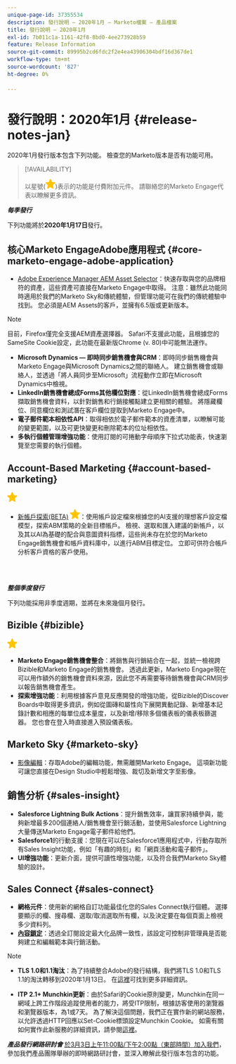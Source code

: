 ```yaml
---
unique-page-id: 37355534
description: 發行說明 — 2020年1月 — Marketo檔案 — 產品檔案
title: 發行說明 — 2020年1月
exl-id: 7b011c1a-1161-42f8-8bd0-4ee273928b59
feature: Release Information
source-git-commit: 89995b2cd6fdc2f2e4ea43906304bdf16d367de1
workflow-type: tm+mt
source-wordcount: '827'
ht-degree: 0%

---
```


# 發行說明：2020年1月 {#release-notes-jan}

2020年1月發行版本包含下列功能。 檢查您的Marketo版本是否有功能可用。

>[!AVAILABILITY]
>
>以星號(![（星號）](assets/yellow-star.png))表示的功能是付費附加元件。 請聯絡您的Marketo Engage代表以瞭解更多資訊。

**_每季發行_**

下列功能將於&#x200B;**2020年1月17日**&#x200B;發行。

## 核心Marketo EngageAdobe應用程式 {#core-marketo-engage-adobe-application}

* [Adobe Experience Manager AEM Asset Selector](/help/marketo/product-docs/adobe-experience-cloud-integrations/importing-assets-with-adobe-experience-manager.md)：快速存取與您的品牌相符的資產，這些資產可直接在Marketo Engage中取得。 注意：雖然此功能同時適用於我們的Marketo Sky和傳統體驗，但管理功能可在我們的傳統體驗中找到。 您必須是AEM Assets的客戶，並擁有6.5版或更新版本。

>[!NOTE]
>
>目前，Firefox僅完全支援AEM資產選擇器。 Safari不支援此功能，且根據您的SameSite Cookie設定，此功能在最新版Chrome (v. 80)中可能無法運作。

* **Microsoft Dynamics — 即時同步銷售機會與CRM**：即時同步銷售機會與Marketo Engage與Microsoft Dynamics之間的聯絡人。 建立銷售機會或聯絡人，並透過「將人員同步至Microsoft」流程動作立即在Microsoft Dynamics中檢視。
* **LinkedIn銷售機會總成Forms其他欄位對應**：從LinkedIn銷售機會總成Forms擷取銷售機會資料，以針對銷售和行銷接觸點建立更相關的體驗。 將隱藏欄位、同意欄位和測試潛在客戶欄位提取到Marketo Engage中。
* **電子郵件範本相依性API**：取得相依於電子郵件範本的資產清單，以瞭解可能的變更範圍，以及可更快變更和刪除範本的位址相依性。
* **多執行個體管理增強功能**：使用訂閱的可捲動字母順序下拉式功能表，快速瀏覽至您需要的執行個體。

## Account-Based Marketing {#account-based-marketing}

![（星形）](assets/yellow-star.png)

* [新帳戶探索(BETA)](https://docs.marketo.com/x/WQA6Ag) ![(star)](assets/yellow-star.png)：使用帳戶設定檔來根據您的AI支援的理想客戶設定檔模型，探索ABM策略的全新目標帳戶。 檢視、選取和匯入建議的新帳戶，以及其以AI為基礎的配合與意圖資料指標，這些尚未存在於您的Marketo Engage銷售機會和帳戶資料庫中，以進行ABM目標定位。 立即可供符合帳戶分析客戶資格的客戶使用。

<br> 

**_整個季度發行_**

下列功能採用非季度週期，並將在未來幾個月發行。

## Bizible {#bizible}

![（星形）](assets/yellow-star.png)

* **Marketo Engage銷售機會整合**：將銷售與行銷結合在一起，並統一檢視跨Bizible和Marketo Engage的銷售機會。 透過此更新，Marketo Engage現在可以用作額外的銷售機會資料來源，因此您不再需要等待銷售機會與CRM同步以報告銷售機會產生。
* **探索增強功能**：利用根據客戶意見反應開發的增強功能，從Bizible的Discover Boards中取得更多資訊，例如從圖磚和屬性向下展開異動記錄、新增基本記錄計數和相應的每單位成本量度，以及新增/移除多個儀表板的儀表板篩選器。 您也會在登入時直接進入預設儀表板。

## Marketo Sky {#marketo-sky}

* [影像編輯](https://experienceleague.adobe.com/docs/marketo/sky/design-studio/marketo-image-editor.html?lang=en#design-studio)：存取Adobe的編輯功能，無需離開Marketo Engage。 這項新功能可讓您直接在Design Studio中輕鬆增強、裁切及新增文字至影像。

## 銷售分析 {#sales-insight}

* **Salesforce Lightning Bulk Actions**：提升銷售效率，讓買家持續參與，能夠新增最多200個連絡人/銷售機會至行銷活動，並使用Salesforce Lightning大量傳送Marketo Engage電子郵件給他們。
* **Salesforce1**&#x200B;的行動支援：您現在可以在Salesforce1應用程式中，行動存取所有Sales Insight功能，例如「有趣的時刻」和「網頁活動和電子郵件」。
* **UI增強功能**：更新介面，提供可讀性增強功能，以及符合我們Marketo Sky體驗的設計。

## Sales Connect {#sales-connect}

* **網格元件**：使用新的網格自訂功能最佳化您的Sales Connect執行個體。 選擇要顯示的欄、搜尋欄、選取/取消選取所有欄，以及決定要在每個頁面上檢視多少資料列。
* **[內容鎖定](/help/marketo/product-docs/marketo-sales-connect/admin/content-lockdown.md)**：透過全訂閱設定最大化品牌一致性，該設定可控制非管理員是否能夠建立和編輯範本與行銷活動。

>[!NOTE]
>
>* **TLS 1.0和1.1淘汰**：為了持續整合Adobe的發行結構，我們將TLS 1.0和TLS 1.1的淘汰轉移到2020年1月13日。 在[這裡](https://nation.marketo.com/docs/DOC-7059-tls-10-11-deprecation-faq)可找到更多詳細資訊。
>
>* **ITP 2.1+ Munchkin更新**：由於Safari的Cookie原則變更，Munchkin在同一網域上跨工作階段追蹤使用者的能力，將受ITP限制，根據訪客使用的瀏覽器和瀏覽器版本，為1或7天。 為了解決這個問題，我們正在實作新的網站服務，以允許透過HTTP回應以Set-Cookie標頭設定Munchkin Cookie。 如需有關如何實作此新服務的詳細資訊，請參閱[這裡](https://nation.marketo.com/docs/DOC-7351)。

**_產品發行網路研討會_** [於3月3日上午11:00點/下午2:00點（東部時間）加入我們](https://engage.marketo.com/Jan_Feb_20_Release_Webinar_Registration.html)，參加我們產品團隊舉辦的即時網路研討會，並深入瞭解此發行版本包含的功能。
